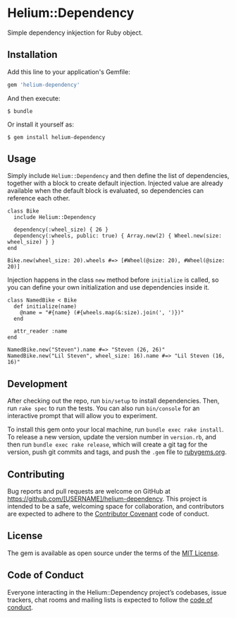 # Helium::Dependency

Simple dependency inkjection for Ruby object.

## Installation

Add this line to your application's Gemfile:

```ruby
gem 'helium-dependency'
```

And then execute:

    $ bundle

Or install it yourself as:

    $ gem install helium-dependency

## Usage

Simply include `Helium::Dependency` and then define the list of dependencies, together with a block to create default injection.
Injected value are already available when the default block is evaluated, so dependencies can reference each other.

```
class Bike
  include Helium::Dependency

  dependency(:wheel_size) { 26 }
  dependency(:wheels, public: true) { Array.new(2) { Wheel.new(size: wheel_size) } }
end

Bike.new(wheel_size: 20).wheels #=> [#Wheel(@size: 20), #Wheel(@size: 20)]
```

Injection happens in the class `new` method before `initialize` is called, so you can define your own initialization and use dependencies inside it.

```
class NamedBike < Bike
  def initialize(name)
    @name = "#{name} (#{wheels.map(&:size).join(', ')})"
  end

  attr_reader :name
end

NamedBike.new("Steven").name #=> "Steven (26, 26)"
NamedBike.new("Lil Steven", wheel_size: 16).name #=> "Lil Steven (16, 16)"
```

## Development

After checking out the repo, run `bin/setup` to install dependencies. Then, run `rake spec` to run the tests. You can also run `bin/console` for an interactive prompt that will allow you to experiment.

To install this gem onto your local machine, run `bundle exec rake install`. To release a new version, update the version number in `version.rb`, and then run `bundle exec rake release`, which will create a git tag for the version, push git commits and tags, and push the `.gem` file to [rubygems.org](https://rubygems.org).

## Contributing

Bug reports and pull requests are welcome on GitHub at https://github.com/[USERNAME]/helium-dependency. This project is intended to be a safe, welcoming space for collaboration, and contributors are expected to adhere to the [Contributor Covenant](http://contributor-covenant.org) code of conduct.

## License

The gem is available as open source under the terms of the [MIT License](https://opensource.org/licenses/MIT).

## Code of Conduct

Everyone interacting in the Helium::Dependency project’s codebases, issue trackers, chat rooms and mailing lists is expected to follow the [code of conduct](https://github.com/[USERNAME]/helium-dependency/blob/master/CODE_OF_CONDUCT.md).
